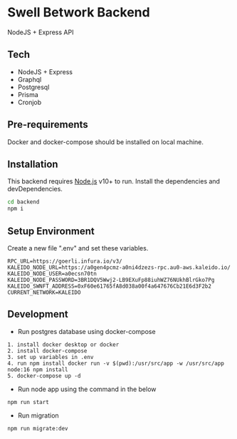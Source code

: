 # Swell Betwork Backend
NodeJS + Express API

## Tech
- NodeJS + Express
- Graphql
- Postgresql
- Prisma
- Cronjob

## Pre-requirements
Docker and docker-compose should be installed on local machine.

## Installation
This backend requires [Node.js](https://nodejs.org/) v10+ to run.
Install the dependencies and devDependencies.

```sh
cd backend
npm i
```

## Setup Environment
Create a new file ".env" and set these variables.
```
RPC_URL=https://goerli.infura.io/v3/
KALEIDO_NODE_URL=https://a0gen4pcmz-a0ni4dzezs-rpc.au0-aws.kaleido.io/
KALEIDO_NODE_USER=a0ecsn70tn
KALEIDO_NODE_PASSWORD=3BR1DQV5Wwj2-LB9EXuFp88iuhWZ76NUkhBlrGko7Pg
KALEIDO_SWNFT_ADDRESS=0xF60e61765fA8d038a00f4a647676Cb21E6d3F2b2
CURRENT_NETWORK=KALEIDO
```

## Development
- Run postgres database using docker-compose
```
1. install docker desktop or docker
2. install docker-compose
3. set up variables in .env
4. run npm install docker run -v $(pwd):/usr/src/app -w /usr/src/app node:16 npm install
5. docker-compose up -d
```
- Run node app using the command in the below
```
npm run start
```

- Run migration
```
npm run migrate:dev
```